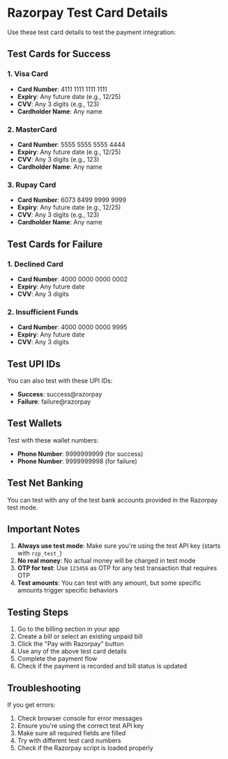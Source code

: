 # Razorpay Test Card Details

Use these test card details to test the payment integration:

## Test Cards for Success

### 1. Visa Card
- **Card Number**: 4111 1111 1111 1111
- **Expiry**: Any future date (e.g., 12/25)
- **CVV**: Any 3 digits (e.g., 123)
- **Cardholder Name**: Any name

### 2. MasterCard
- **Card Number**: 5555 5555 5555 4444
- **Expiry**: Any future date (e.g., 12/25)
- **CVV**: Any 3 digits (e.g., 123)
- **Cardholder Name**: Any name

### 3. Rupay Card
- **Card Number**: 6073 8499 9999 9999
- **Expiry**: Any future date (e.g., 12/25)
- **CVV**: Any 3 digits (e.g., 123)
- **Cardholder Name**: Any name

## Test Cards for Failure

### 1. Declined Card
- **Card Number**: 4000 0000 0000 0002
- **Expiry**: Any future date
- **CVV**: Any 3 digits

### 2. Insufficient Funds
- **Card Number**: 4000 0000 0000 9995
- **Expiry**: Any future date
- **CVV**: Any 3 digits

## Test UPI IDs

You can also test with these UPI IDs:
- **Success**: success@razorpay
- **Failure**: failure@razorpay

## Test Wallets

Test with these wallet numbers:
- **Phone Number**: 9999999999 (for success)
- **Phone Number**: 9999999998 (for failure)

## Test Net Banking

You can test with any of the test bank accounts provided in the Razorpay test mode.

## Important Notes

1. **Always use test mode**: Make sure you're using the test API key (starts with `rzp_test_`)
2. **No real money**: No actual money will be charged in test mode
3. **OTP for test**: Use `123456` as OTP for any test transaction that requires OTP
4. **Test amounts**: You can test with any amount, but some specific amounts trigger specific behaviors

## Testing Steps

1. Go to the billing section in your app
2. Create a bill or select an existing unpaid bill
3. Click the "Pay with Razorpay" button
4. Use any of the above test card details
5. Complete the payment flow
6. Check if the payment is recorded and bill status is updated

## Troubleshooting

If you get errors:
1. Check browser console for error messages
2. Ensure you're using the correct test API key
3. Make sure all required fields are filled
4. Try with different test card numbers
5. Check if the Razorpay script is loaded properly